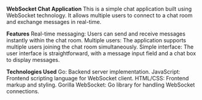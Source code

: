**WebSocket Chat Application**
This is a simple chat application built using WebSocket technology. It allows multiple users to connect to a chat room and exchange messages in real-time.

**Features**
Real-time messaging: Users can send and receive messages instantly within the chat room.
Multiple users: The application supports multiple users joining the chat room simultaneously.
Simple interface: The user interface is straightforward, with a message input field and a chat box to display messages.


**Technologies Used**
Go: Backend server implementation.
JavaScript: Frontend scripting language for WebSocket client.
HTML/CSS: Frontend markup and styling.
Gorilla WebSocket: Go library for handling WebSocket connections.
